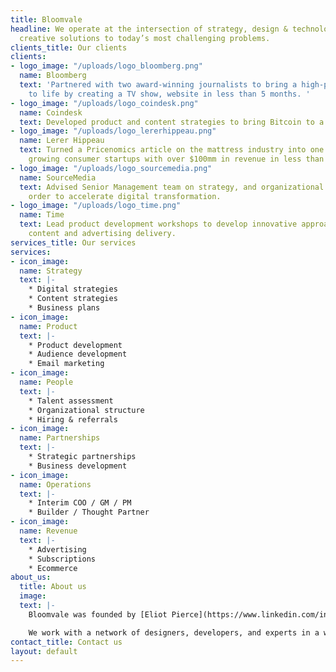 ```yaml
---
title: Bloomvale
headline: We operate at the intersection of strategy, design & technology to develop
  creative solutions to today’s most challenging problems.
clients_title: Our clients
clients:
- logo_image: "/uploads/logo_bloomberg.png"
  name: Bloomberg
  text: 'Partnered with two award-winning journalists to bring a high-profile partnership
    to life by creating a TV show, website in less than 5 months. '
- logo_image: "/uploads/logo_coindesk.png"
  name: Coindesk
  text: Developed product and content strategies to bring Bitcoin to a broader audience.
- logo_image: "/uploads/logo_lererhippeau.png"
  name: Lerer Hippeau
  text: Turned a Pricenomics article on the mattress industry into one of the fastest
    growing consumer startups with over $100mm in revenue in less than 2 years.
- logo_image: "/uploads/logo_sourcemedia.png"
  name: SourceMedia
  text: Advised Senior Management team on strategy, and organizational structure in
    order to accelerate digital transformation.
- logo_image: "/uploads/logo_time.png"
  name: Time
  text: Lead product development workshops to develop innovative approach to product,
    content and advertising delivery.
services_title: Our services
services:
- icon_image: 
  name: Strategy
  text: |-
    * Digital strategies
    * Content strategies
    * Business plans
- icon_image: 
  name: Product
  text: |-
    * Product development
    * Audience development
    * Email marketing
- icon_image: 
  name: People
  text: |-
    * Talent assessment
    * Organizational structure
    * Hiring & referrals
- icon_image: 
  name: Partnerships
  text: |-
    * Strategic partnerships
    * Business development
- icon_image: 
  name: Operations
  text: |-
    * Interim COO / GM / PM
    * Builder / Thought Partner
- icon_image: 
  name: Revenue
  text: |-
    * Advertising
    * Subscriptions
    * Ecommerce
about_us:
  title: About us
  image: 
  text: |-
    Bloomvale was founded by [Eliot Pierce](https://www.linkedin.com/in/eliotpierce) who has over 20 years of experience working in digital media at large companies such as CNET, The New York Times, and Bloomberg as well as experience working at start-ups like Snap!, The Feedroom, betaworks.

    We work with a network of designers, developers, and experts in a wide variety of fields such as data science, audience development in order to put together the ideal team for each project.
contact_title: Contact us
layout: default
---
```


